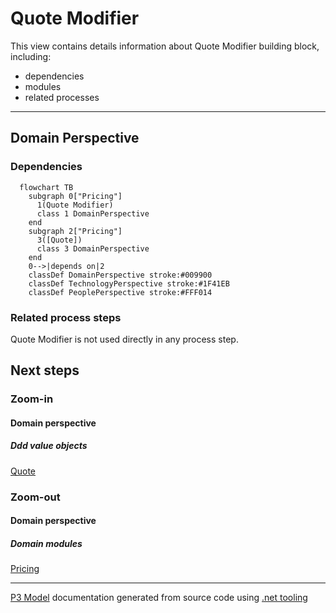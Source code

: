 ﻿
# Quote Modifier

This view contains details information about Quote Modifier building block, including:
- dependencies
- modules
- related processes  

---



## Domain Perspective


### Dependencies

```mermaid
  flowchart TB
    subgraph 0["Pricing"]
      1(Quote Modifier)
      class 1 DomainPerspective
    end
    subgraph 2["Pricing"]
      3([Quote])
      class 3 DomainPerspective
    end
    0-->|depends on|2
    classDef DomainPerspective stroke:#009900
    classDef TechnologyPerspective stroke:#1F41EB
    classDef PeoplePerspective stroke:#FFF014
```

### Related process steps

Quote Modifier is not used directly in any process step.  

## Next steps


### Zoom-in


#### Domain perspective


##### Ddd value objects

[Quote](Quote.md)  

### Zoom-out


#### Domain perspective


##### Domain modules

[Pricing](Pricing.md)  

---

[P3 Model](https://github.com/P3-model/P3-model) documentation generated from source code using [.net tooling](https://github.com/P3-model/P3-model-dotnet)